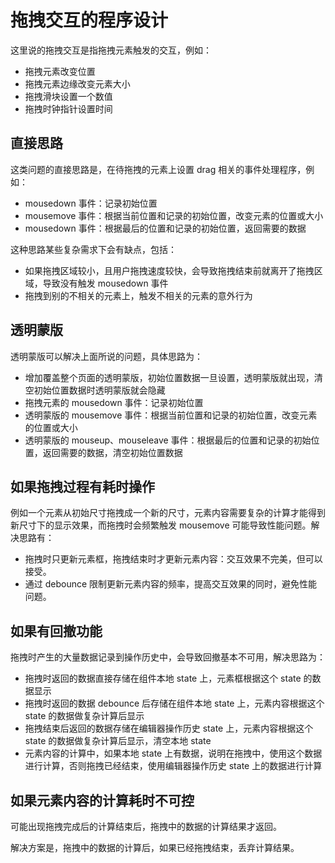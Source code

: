 # 拖拽交互的程序设计

这里说的拖拽交互是指拖拽元素触发的交互，例如：

+ 拖拽元素改变位置
+ 拖拽元素边缘改变元素大小
+ 拖拽滑块设置一个数值
+ 拖拽时钟指针设置时间

## 直接思路

这类问题的直接思路是，在待拖拽的元素上设置 drag 相关的事件处理程序，例如：

+ mousedown 事件：记录初始位置
+ mousemove 事件：根据当前位置和记录的初始位置，改变元素的位置或大小
+ mousedown 事件：根据最后的位置和记录的初始位置，返回需要的数据

这种思路某些复杂需求下会有缺点，包括：

+ 如果拖拽区域较小，且用户拖拽速度较快，会导致拖拽结束前就离开了拖拽区域，导致没有触发 mousedown 事件
+ 拖拽到别的不相关的元素上，触发不相关的元素的意外行为

## 透明蒙版

透明蒙版可以解决上面所说的问题，具体思路为：

+ 增加覆盖整个页面的透明蒙版，初始位置数据一旦设置，透明蒙版就出现，清空初始位置数据时透明蒙版就会隐藏
+ 拖拽元素的 mousedown 事件：记录初始位置
+ 透明蒙版的 mousemove 事件：根据当前位置和记录的初始位置，改变元素的位置或大小
+ 透明蒙版的 mouseup、mouseleave 事件：根据最后的位置和记录的初始位置，返回需要的数据，清空初始位置数据

## 如果拖拽过程有耗时操作

例如一个元素从初始尺寸拖拽成一个新的尺寸，元素内容需要复杂的计算才能得到新尺寸下的显示效果，而拖拽时会频繁触发 mousemove 可能导致性能问题。解决思路有：

+ 拖拽时只更新元素框，拖拽结束时才更新元素内容：交互效果不完美，但可以接受。
+ 通过 debounce 限制更新元素内容的频率，提高交互效果的同时，避免性能问题。

## 如果有回撤功能

拖拽时产生的大量数据记录到操作历史中，会导致回撤基本不可用，解决思路为：

+ 拖拽时返回的数据直接存储在组件本地 state 上，元素框根据这个 state 的数据显示
+ 拖拽时返回的数据 debounce 后存储在组件本地 state 上，元素内容根据这个 state 的数据做复杂计算后显示
+ 拖拽结束后返回的数据存储在编辑器操作历史 state 上，元素内容根据这个 state 的数据做复杂计算后显示，清空本地 state
+ 元素内容的计算中，如果本地 state 上有数据，说明在拖拽中，使用这个数据进行计算，否则拖拽已经结束，使用编辑器操作历史 state 上的数据进行计算

## 如果元素内容的计算耗时不可控

可能出现拖拽完成后的计算结束后，拖拽中的数据的计算结果才返回。

解决方案是，拖拽中的数据的计算后，如果已经拖拽结束，丢弃计算结果。
